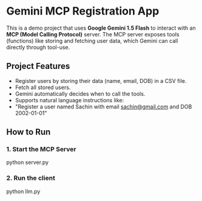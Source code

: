 # Gemini MCP Registration App

This is a demo project that uses **Google Gemini 1.5 Flash** to interact with an **MCP (Model Calling Protocol)** server. The MCP server exposes tools (functions) like storing and fetching user data, which Gemini can call directly through tool-use.


## Project Features

- Register users by storing their data (name, email, DOB) in a CSV file.
- Fetch all stored users.
- Gemini automatically decides when to call the tools.
- Supports natural language instructions like:
- "Register a user named Sachin with email sachin@gmail.com and DOB 2002-01-01"

## How to Run

### 1. Start the MCP Server

python server.py

### 2. Run the client
python llm.py